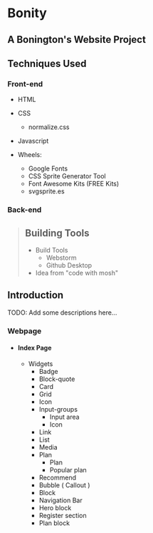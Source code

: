 # Bonity

## A Bonington's Website Project

## Techniques Used

### Front-end
- HTML

- CSS 
  - normalize.css

- Javascript


- Wheels:
  - Google Fonts
  - CSS Sprite Generator Tool
  - Font Awesome Kits (FREE Kits)
  - svgsprite.es

### Back-end


> ## Building Tools
> 
>
> - Build Tools
>   - Webstorm
>   - Github Desktop
> - Idea from "code with mosh"

## Introduction
TODO: Add some descriptions here...
### Webpage
- #### Index Page
  - Widgets
    - Badge
    - Block-quote
    - Card
    - Grid
    - Icon
    - Input-groups
      - Input area
      - Icon
    - Link
    - List
    - Media
    - Plan
      - Plan
      - Popular plan
    - Recommend
    - Bubble ( Callout )
    - Block
    - Navigation Bar
    - Hero block
    - Register section
    - Plan block

